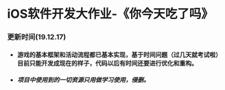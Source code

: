 # iOS软件开发大作业-《你今天吃了吗》

### 更新时间(19.12.17)

- #### 游戏的基本框架和活动流程都已基本实现，基于时间问题（过几天就考试啦）目前只能开发成现在的样子，代码以后有时间还要进行优化和重构。
- ##### 项目中使用到的一切资源只用做学习使用，侵删。
